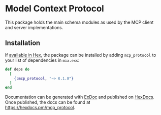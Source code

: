 # Model Context Protocol

This package holds the main schema modules as used by the MCP client and server implementations.

## Installation

If [available in Hex](https://hex.pm/docs/publish), the package can be installed
by adding `mcp_protocol` to your list of dependencies in `mix.exs`:

```elixir
def deps do
  [
    {:mcp_protocol, "~> 0.1.0"}
  ]
end
```

Documentation can be generated with [ExDoc](https://github.com/elixir-lang/ex_doc)
and published on [HexDocs](https://hexdocs.pm). Once published, the docs can
be found at <https://hexdocs.pm/mcp_protocol>.

